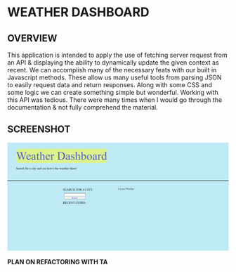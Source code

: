 # WEATHER DASHBOARD 
## OVERVIEW

This application is intended to apply the use of fetching server request from an API & displaying the ability to dynamically update the given context as recent. We can accomplish many of the necessary feats with our built in Javascript methods. These allow us many useful tools from parsing JSON to easily request data and return responses. Along with some CSS and some logic we can create something simple but wonderful. Working with this API was tedious. There were many times when I would go through the documentation & not fully comprehend the material. 

## SCREENSHOT 
![screenshot of deployed app](./screenshot/Screenshot%20(37).png)



**PLAN ON REFACTORING WITH TA**